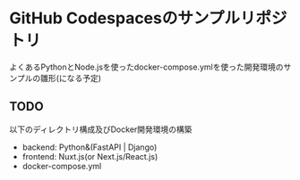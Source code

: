 # GitHub Codespacesのサンプルリポジトリ

よくあるPythonとNode.jsを使ったdocker-compose.ymlを使った開発環境のサンプルの雛形(になる予定)

## TODO

以下のディレクトリ構成及びDocker開発環境の構築

- backend: Python&(FastAPI | Django)
- frontend: Nuxt.js(or Next.js/React.js)
- docker-compose.yml
